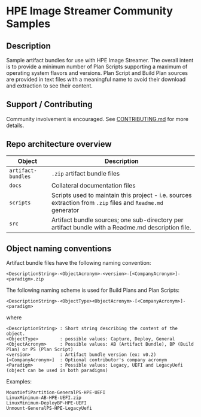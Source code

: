 # HPE Image Streamer Community Samples

## Description

Sample artifact bundles for use with HPE Image Streamer. The overall intent is to provide a minimum number of Plan Scripts supporting a maximum of operating system flavors and versions. Plan Script and Build Plan sources are provided in text files with a meaningful name to avoid their download and extraction to see their content.

## Support / Contributing

Community involvement is encouraged. See [CONTRIBUTING.md](CONTRIBUTING.md) for more details.

## Repo architecture overview

Object | Description
-|-
`artifact-bundles` | `.zip` artifact bundle files
`docs` | Collateral documentation files
`scripts` | Scripts used to maintain this project - i.e. sources extraction from `.zip` files and `Readme.md` generator
`src` |  Artifact bundle sources; one sub-directory per artifact bundle with a Readme.md description file.

## Object naming conventions

Artifact bundle files have the following naming convention:

```text
<DescriptionString>-<ObjectAcronym>-<version>-[<CompanyAcronym>]-<paradigm>.zip
```

The following naming scheme is used for Build Plans and Plan Scripts:

```text
<DescriptionString>-<ObjectType><ObjectAcronym>-[<CompanyAcronym>]-<paradigm>
```

where

```text
<DescriptionString> : Short string describing the content of the object.
<ObjectType>        : possible values: Capture, Deploy, General
<ObjectAcronym>     : Possible values: AB (Artifact Bundle), BP (Build Plan) or PS (Plan Script)
<version>           : Artifact bundle version (ex: v0.2)
[<CompanyAcronym>]  : Optional contributor's company acronym
<Paradigm>          : Possible values: Legacy, UEFI and LegacyUefi (object can be used in both paradigms)
```

Examples:

```text
MountUefiPartition-GeneralPS-HPE-UEFI
LinuxMinimum-AB-HPE-UEFI.zip
LinuxMinimum-DeployBP-HPE-UEFI
Unmount-GeneralPS-HPE-LegacyUefi
```

